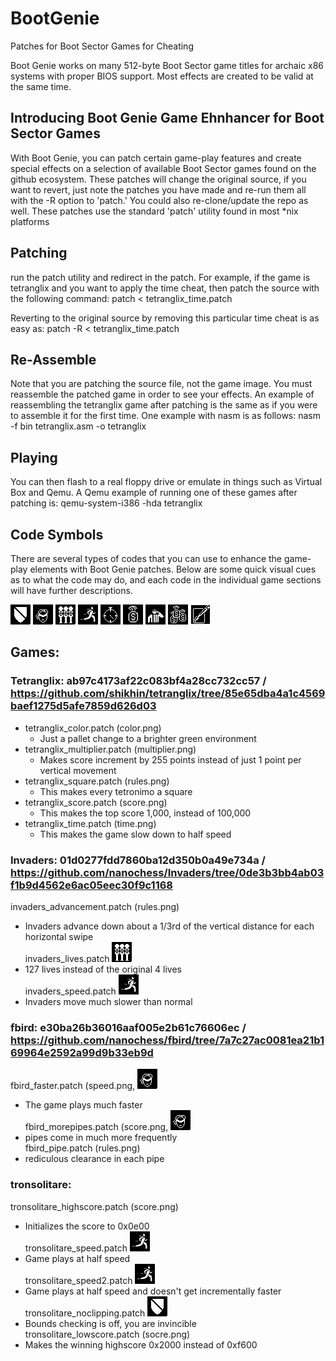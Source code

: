 # BootGenie
Patches for Boot Sector Games for Cheating

Boot Genie works on many 512-byte Boot Sector game titles for archaic x86 systems with proper BIOS support. Most effects are created to be valid at the same time.

## Introducing Boot Genie Game Ehnhancer for Boot Sector Games

With Boot Genie, you can patch certain game-play features and create special effects on a selection of available Boot Sector games found on the github ecosystem. These patches will change the original source, if you want to revert, just note the patches you have made and re-run them all with the -R option to 'patch.' You could also re-clone/update the repo as well. These patches use the standard 'patch' utility found in most *nix platforms

## Patching
run the patch utility and redirect in the patch. For example, if the game is tetranglix and you want to apply the time cheat, then patch the source with the following command:
 patch < tetranglix_time.patch

Reverting to the original source by removing this particular time cheat is as easy as:
 patch -R < tetranglix_time.patch

## Re-Assemble
Note that you are patching the source file, not the game image. You must reassemble the patched game in order to see your effects. An example of reassembling the tetranglix game after patching is the same as if you were to assemble it for the first time. One example with nasm is as follows:
 nasm -f bin tetranglix.asm -o tetranglix

## Playing
You can then flash to a real floppy drive or emulate in things such as Virtual Box and Qemu. A Qemu example of running one of these games after patching is:
 qemu-system-i386 -hda tetranglix

## Code Symbols
There are several types of codes that you can use to enhance the game-play elements with Boot Genie patches. Below are some quick visual cues as to what the code may do, and each code in the individual game sections will have further descriptions.

<img src=https://github.com/XlogicX/BootGenie/blob/master/invincible.png>
<img src=https://github.com/XlogicX/BootGenie/blob/master/expert.png>
<img src=https://github.com/XlogicX/BootGenie/blob/master/lives.png>
<img src=https://github.com/XlogicX/BootGenie/blob/master/speed.png>
<img src=https://github.com/XlogicX/BootGenie/blob/master/time.png>
<img src=https://github.com/XlogicX/BootGenie/blob/master/score.png>
<img src=https://github.com/XlogicX/BootGenie/blob/master/rules.png>
<img src=https://github.com/XlogicX/BootGenie/blob/master/multiplier.png>
<img src=https://github.com/XlogicX/BootGenie/blob/master/color.png>

## Games:

### Tetranglix: ab97c4173af22c083bf4a28cc732cc57 / https://github.com/shikhin/tetranglix/tree/85e65dba4a1c4569baef1275d5afe7859d626d03
* tetranglix_color.patch (color.png)
  * Just a pallet change to a brighter green environment
* tetranglix_multiplier.patch (multiplier.png)
  * Makes score increment by 255 points instead of just 1 point per vertical movement <br>
* tetranglix_square.patch (rules.png)
  * This makes every tetronimo a square <br>
* tetranglix_score.patch (score.png)
  * This makes the top score 1,000, instead of 100,000 <br>
* tetranglix_time.patch (time.png)
  * This makes the game slow down to half speed <br>

### Invaders: 01d0277fdd7860ba12d350b0a49e734a / https://github.com/nanochess/Invaders/tree/0de3b3bb4ab03f1b9d4562e6ac05eec30f9c1168
invaders_advancement.patch (rules.png)
* Invaders advance down about a 1/3rd of the vertical distance for each horizontal swipe <br>
invaders_lives.patch <img src=https://github.com/XlogicX/BootGenie/blob/master/lives.png>
* 127 lives instead of the original 4 lives <br>
invaders_speed.patch <img src=https://github.com/XlogicX/BootGenie/blob/master/speed.png>
* Invaders move much slower than normal <br>

### fbird: e30ba26b36016aaf005e2b61c76606ec / https://github.com/nanochess/fbird/tree/7a7c27ac0081ea21b169964e2592a99d9b33eb9d
fbird_faster.patch (speed.png, <img src=https://github.com/XlogicX/BootGenie/blob/master/expert.png>
* The game plays much faster <br>
fbird_morepipes.patch (score.png, <img src=https://github.com/XlogicX/BootGenie/blob/master/expert.png>
* pipes come in much more frequently <br>
fbird_pipe.patch (rules.png)
* rediculous clearance in each pipe <br>

### tronsolitare:
tronsolitare_highscore.patch (score.png)
* Initializes the score to 0x0e00 <br>
tronsolitare_speed.patch <img src=https://github.com/XlogicX/BootGenie/blob/master/speed.png>
* Game plays at half speed <br>
tronsolitare_speed2.patch <img src=https://github.com/XlogicX/BootGenie/blob/master/speed.png>
* Game plays at half speed and doesn't get incrementally faster <br>
tronsolitare_noclipping.patch <img src=https://github.com/XlogicX/BootGenie/blob/master/invincible.png>
* Bounds checking is off, you are invincible <br>
tronsolitare_lowscore.patch (socre.png)
* Makes the winning highscore 0x2000 instead of 0xf600 <br>

